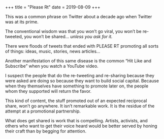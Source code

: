 +++
title = "Please Rt"
date = 2019-08-09
+++

This was a common phrase on Twitter about a decade ago when Twitter was at its prime.

The conventional wisdom was that you won’t go viral, you won’t be re-tweeted, you won’t be shared… _unless you ask for it._

There were floods of tweets that ended with PLEASE RT promoting all sorts of things: ideas, music, stories, news articles…

Another manifestation of this same disease is the common “Hit Like and Subscribe” when you watch a YouTube video.

I suspect the people that do the re-tweeting and re-sharing because they were asked are doing so because they want to build social capital. Because when they themselves have something to promote later on, the people whom they supported will return the favor.

This kind of content, the stuff promoted out of an expected reciprocal share, won’t go anywhere. It isn’t remarkable work. It is the residue of the attempt at a promotional partnership.

What does get shared is work that is compelling. Artists, activists, and others who want to get their voice heard would be better served by honing their craft than by begging for attention.